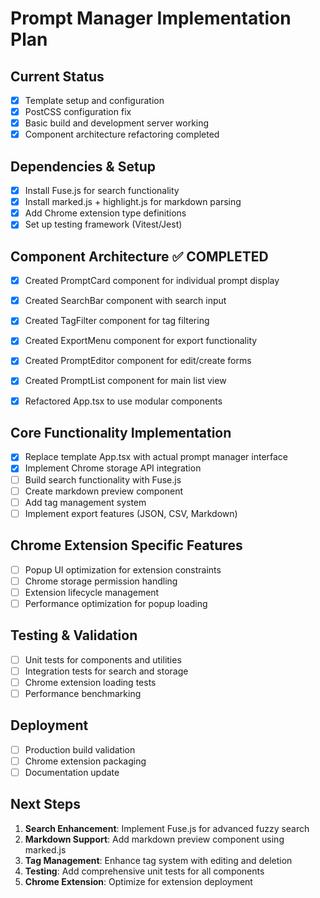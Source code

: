 # Prompt Manager Implementation Plan

## Current Status
- [x] Template setup and configuration
- [x] PostCSS configuration fix
- [x] Basic build and development server working
- [x] Component architecture refactoring completed

## Dependencies & Setup
- [x] Install Fuse.js for search functionality
- [x] Install marked.js + highlight.js for markdown parsing
- [x] Add Chrome extension type definitions
- [x] Set up testing framework (Vitest/Jest)

## Component Architecture ✅ COMPLETED
- [x] Created PromptCard component for individual prompt display
- [x] Created SearchBar component with search input
- [x] Created TagFilter component for tag filtering
- [x] Created ExportMenu component for export functionality
- [x] Created PromptEditor component for edit/create forms
- [x] Created PromptList component for main list view
- [x] Refactored App.tsx to use modular components


## Core Functionality Implementation
- [x] Replace template App.tsx with actual prompt manager interface
- [x] Implement Chrome storage API integration
- [ ] Build search functionality with Fuse.js
- [ ] Create markdown preview component
- [ ] Add tag management system
- [ ] Implement export features (JSON, CSV, Markdown)

## Chrome Extension Specific Features
- [ ] Popup UI optimization for extension constraints
- [ ] Chrome storage permission handling
- [ ] Extension lifecycle management
- [ ] Performance optimization for popup loading

## Testing & Validation
- [ ] Unit tests for components and utilities
- [ ] Integration tests for search and storage
- [ ] Chrome extension loading tests
- [ ] Performance benchmarking

## Deployment
- [ ] Production build validation
- [ ] Chrome extension packaging
- [ ] Documentation update

## Next Steps
1. **Search Enhancement**: Implement Fuse.js for advanced fuzzy search
2. **Markdown Support**: Add markdown preview component using marked.js
3. **Tag Management**: Enhance tag system with editing and deletion
4. **Testing**: Add comprehensive unit tests for all components
5. **Chrome Extension**: Optimize for extension deployment